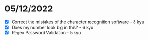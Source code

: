 # 05/12/2022

- [x] Correct the mistakes of the character recognition software - 8 kyu
- [x] Does my number look big in this? - 6 kyu
- [x] Regex Password Validation - 5 kyu
